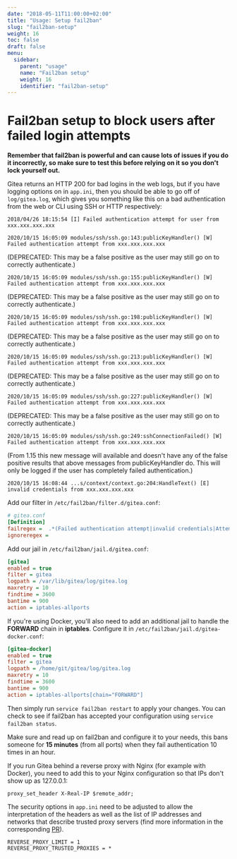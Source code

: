 ```yaml
---
date: "2018-05-11T11:00:00+02:00"
title: "Usage: Setup fail2ban"
slug: "fail2ban-setup"
weight: 16
toc: false
draft: false
menu:
  sidebar:
    parent: "usage"
    name: "Fail2ban setup"
    weight: 16
    identifier: "fail2ban-setup"
---
```


# Fail2ban setup to block users after failed login attempts

**Remember that fail2ban is powerful and can cause lots of issues if you do it incorrectly, so make
sure to test this before relying on it so you don't lock yourself out.**

Gitea returns an HTTP 200 for bad logins in the web logs, but if you have logging options on in
`app.ini`, then you should be able to go off of `log/gitea.log`, which gives you something like this
on a bad authentication from the web or CLI using SSH or HTTP respectively:

```log
2018/04/26 18:15:54 [I] Failed authentication attempt for user from xxx.xxx.xxx.xxx
```

```log
2020/10/15 16:05:09 modules/ssh/ssh.go:143:publicKeyHandler() [W] Failed authentication attempt from xxx.xxx.xxx.xxx
```
(DEPRECATED: This may be a false positive as the user may still go on to correctly authenticate.)

```log
2020/10/15 16:05:09 modules/ssh/ssh.go:155:publicKeyHandler() [W] Failed authentication attempt from xxx.xxx.xxx.xxx
```
(DEPRECATED: This may be a false positive as the user may still go on to correctly authenticate.)

```log
2020/10/15 16:05:09 modules/ssh/ssh.go:198:publicKeyHandler() [W] Failed authentication attempt from xxx.xxx.xxx.xxx
```
(DEPRECATED: This may be a false positive as the user may still go on to correctly authenticate.)

```log
2020/10/15 16:05:09 modules/ssh/ssh.go:213:publicKeyHandler() [W] Failed authentication attempt from xxx.xxx.xxx.xxx
```
(DEPRECATED: This may be a false positive as the user may still go on to correctly authenticate.)

```log
2020/10/15 16:05:09 modules/ssh/ssh.go:227:publicKeyHandler() [W] Failed authentication attempt from xxx.xxx.xxx.xxx
```
(DEPRECATED: This may be a false positive as the user may still go on to correctly authenticate.)

```log
2020/10/15 16:05:09 modules/ssh/ssh.go:249:sshConnectionFailed() [W] Failed authentication attempt from xxx.xxx.xxx.xxx
```
(From 1.15 this new message will available and doesn't have any of the false positive results that above messages from publicKeyHandler do. This will only be logged if the user has completely failed authentication.)

```log
2020/10/15 16:08:44 ...s/context/context.go:204:HandleText() [E] invalid credentials from xxx.xxx.xxx.xxx
```

Add our filter in `/etc/fail2ban/filter.d/gitea.conf`:

```ini
# gitea.conf
[Definition]
failregex =  .*(Failed authentication attempt|invalid credentials|Attempted access of unknown user).* from <HOST>
ignoreregex =
```

Add our jail in `/etc/fail2ban/jail.d/gitea.conf`:

```ini
[gitea]
enabled = true
filter = gitea
logpath = /var/lib/gitea/log/gitea.log
maxretry = 10
findtime = 3600
bantime = 900
action = iptables-allports
```

If you're using Docker, you'll also need to add an additional jail to handle the **FORWARD**
chain in **iptables**. Configure it in `/etc/fail2ban/jail.d/gitea-docker.conf`:

```ini
[gitea-docker]
enabled = true
filter = gitea
logpath = /home/git/gitea/log/gitea.log
maxretry = 10
findtime = 3600
bantime = 900
action = iptables-allports[chain="FORWARD"]
```

Then simply run `service fail2ban restart` to apply your changes. You can check to see if
fail2ban has accepted your configuration using `service fail2ban status`.

Make sure and read up on fail2ban and configure it to your needs, this bans someone
for **15 minutes** (from all ports) when they fail authentication 10 times in an hour.

If you run Gitea behind a reverse proxy with Nginx (for example with Docker), you need to add
this to your Nginx configuration so that IPs don't show up as 127.0.0.1:

```
proxy_set_header X-Real-IP $remote_addr;
```

The security options in `app.ini` need to be adjusted to allow the interpretation of the headers
as well as the list of IP addresses and networks that describe trusted proxy servers
(find more information in the corresponding [PR](https://github.com/go-gitea/gitea/pull/14959)).

```
REVERSE_PROXY_LIMIT = 1
REVERSE_PROXY_TRUSTED_PROXIES = *
```
